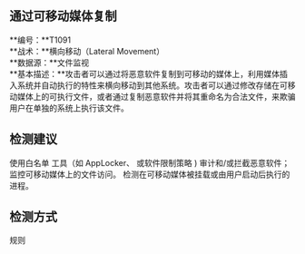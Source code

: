 ## 通过可移动媒体复制  
**编号：**T1091  
**战术：**横向移动（Lateral Movement）  
**数据源：**文件监视  
**基本描述：**攻击者可以通过将恶意软件复制到可移动的媒体上，利用媒体插入系统并自动执行的特性来横向移动到其他系统。攻击者可以通过修改存储在可移动媒体上的可执行文件，或者通过复制恶意软件并将其重命名为合法文件，来欺骗用户在单独的系统上执行该文件。  
## 检测建议  
使用白名单 工具（如 AppLocker、 或软件限制策略 ) 审计和/或拦截恶意软件；
监控可移动媒体上的文件访问。 
检测在可移动媒体被挂载或由用户启动后执行的进程。  
## 检测方式  
规则